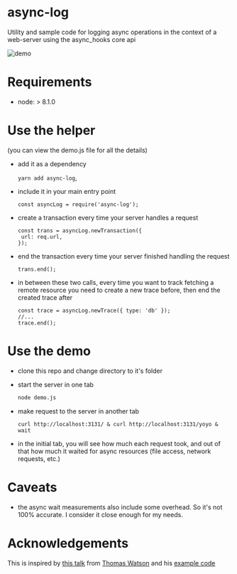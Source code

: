 # async-log
Utility and sample code for logging async operations in the context of a web-server using the async_hooks core api

![demo](http://i.imgur.com/ge4MsfR.gif)

# Requirements
* node: > 8.1.0

# Use the helper

(you can view the demo.js file for all the details)

* add it as a dependency
  
  `yarn add async-log`,

* include it in your main entry point

  `const asyncLog = require('async-log');`

* create a transaction every time your server handles a request

  ```
  const trans = asyncLog.newTransaction({
   url: req.url,
  });
   ```

* end the transaction every time your server finished handling the request

  ```
  trans.end();
  ```

* in between these two calls, every time you want to track fetching a remote resource you need to create a new trace before, then end the created trace after

  ```
  const trace = asyncLog.newTrace({ type: 'db' });
  //...
  trace.end();
  ```

# Use the demo

* clone this repo and change directory to it's folder
* start the server in one tab

  ```bash
  node demo.js
  ```

* make request to the server in another tab
  
  ```
  curl http://localhost:3131/ & curl http://localhost:3131/yoyo & wait
  ```

* in the initial tab, you will see how much each request took, and out of that how much it waited for async resources (file access, network requests, etc.)

# Caveats

* the async wait measurements also include some overhead. So it's not 100% accurate. I consider it close enough for my needs.

# Acknowledgements

This is inspired by [this talk](https://youtu.be/A2CqsR_1wyc?t=19587) from [Thomas Watson](https://github.com/watson) and his [example code](https://github.com/watson/talks/tree/master/2016/06%20NodeConf%20Oslo/example-app)


